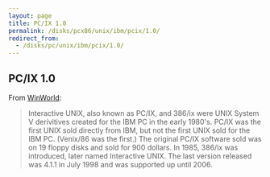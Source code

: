 ```yaml
---
layout: page
title: PC/IX 1.0
permalink: /disks/pcx86/unix/ibm/pcix/1.0/
redirect_from:
  - /disks/pc/unix/ibm/pcix/1.0/
---
```


PC/IX 1.0
---

From [WinWorld](https://winworldpc.com/product/pc-ix):

> Interactive UNIX, also known as PC/IX, and 386/ix were UNIX System V derivitives created for the IBM PC in the
early 1980's. PC/IX was the first UNIX sold directly from IBM, but not the first UNIX sold for the IBM PC.
(Venix/86 was the first.) The original PC/IX software sold was on 19 floppy disks and sold for 900 dollars. In 1985,
386/ix was introduced, later named Interactive UNIX. The last version released was 4.1.1 in July 1998 and was supported
up until 2006.
